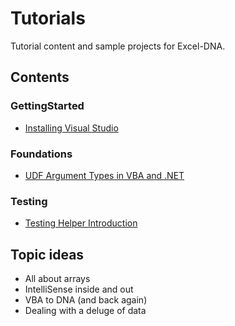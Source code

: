 # Tutorials
Tutorial content and sample projects for Excel-DNA.

## Contents

### GettingStarted
* [Installing Visual Studio](GettingStarted/InstallVisualStudio.md)

### Foundations
* [UDF Argument Types in VBA and .NET](Fundamentals/ArgumentTypeBasics)

### Testing
* [Testing Helper Introduction](Testing)

## Topic ideas
* All about arrays
* IntelliSense inside and out
* VBA to DNA (and back again)
* Dealing with a deluge of data
